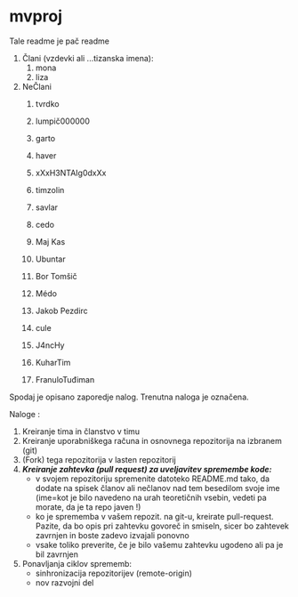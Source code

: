 # mvproj

Tale readme je pač readme

1. Člani (vzdevki ali ...tizanska imena):
   1. mona
   2. liza
2. NeČlani
   1. tvrdko
   2. lumpič000000

   3. garto
   4. haver
   69. xXxH3NTAIg0dxXx
   5. timzolin
   6. savlar
   5. cedo
   5. Maj Kas
   6. Ubuntar

   6. Bor Tomšič

   6. Médo 

   6. Jakob Pezdirc

   7. cule

   
   7. J4ncHy

   7. KuharTim 

   6. FranuloTuđiman






Spodaj je opisano zaporedje nalog. Trenutna naloga je označena.

Naloge :
1. Kreiranje tima in članstvo v timu
2. Kreiranje uporabniškega računa in osnovnega repozitorija na izbranem (git)
3. (Fork) tega repozitorija v lasten repozitorij
4. **_Kreiranje zahtevka (pull request) za uveljavitev spremembe kode:_**
   * v svojem repozitoriju spremenite datoteko README.md tako, da dodate na spisek članov ali nečlanov nad tem besedilom svoje ime (ime=kot je bilo navedeno na urah teoretičnih vsebin, vedeti pa morate, da je ta repo javen !)
   * ko je sprememba v vašem repozit. na git-u, kreirate pull-request. Pazite, da bo opis pri zahtevku govoreč in smiseln, sicer bo zahtevek zavrnjen in boste zadevo izvajali ponovno
   * vsake toliko preverite, če je bilo vašemu zahtevku ugodeno ali pa je bil zavrnjen
5. Ponavljanja ciklov sprememb:
   * sinhronizacija repozitorijev (remote-origin)
   * nov razvojni del
